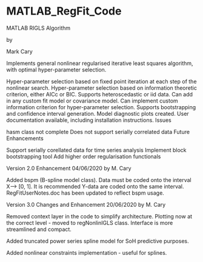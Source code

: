 # MATLAB_RegFit_Code
MATLAB RIGLS Algorithm

by

Mark Cary

Implements general nonlinear regularised iterative least squares algorithm, with optimal hyper-parameter selection.

Hyper-parameter selection based on fixed point iteration at each step of the nonlinear search.
Hyper-parameter selection based on information theoretic criterion, either AICc or BIC.
Supports heteroscedastic or iid data.
Can add in any custom fit model or covariance model.
Can implement custom information criterion for hyper-parameter selection.
Supports bootstrapping and confidence interval generation.
Model diagnostic plots created.
User documentation available, including installation instructions.
Issues

hasm class not complete
Does not support serially correlated data
Future Enhancements

Support serially corellated data for time series analysis
Implement block bootstrapping tool
Add higher order regularisation functionals

Version 2.0 Enhancement 04/06/2020 by M. Cary

Added bspm (B-spline model class). Data must be coded onto the interval X--> [0, 1]. It is recommended Y-data are coded onto 
the same interval. RegFitUserNotes.doc has been updated to reflect bspm usage.

Version 3.0 Changes and Enhancement 20/06/2020 by M. Cary

Removed context layer in the code to simplify architecture. Plotting now at
the correct level - moved to regNonlinIGLS class. Interface is more streamlined
and compact.

Added truncated power series spline model for SoH predictive purposes. 

Added nonlinear constraints implementation - useful for splines.